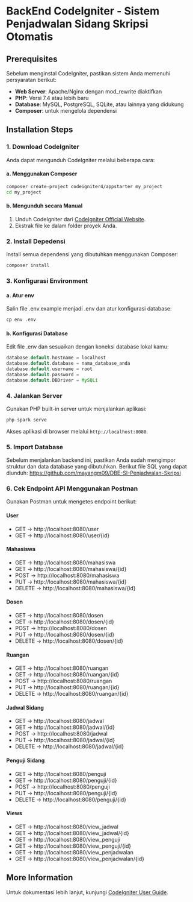 # BackEnd CodeIgniter - Sistem Penjadwalan Sidang Skripsi Otomatis

## Prerequisites
Sebelum menginstal CodeIgniter, pastikan sistem Anda memenuhi persyaratan berikut:

- **Web Server**: Apache/Nginx dengan mod_rewrite diaktifkan
- **PHP**: Versi 7.4 atau lebih baru
- **Database**: MySQL, PostgreSQL, SQLite, atau lainnya yang didukung
- **Composer**: untuk mengelola dependensi

## Installation Steps

### 1. Download CodeIgniter

Anda dapat mengunduh CodeIgniter melalui beberapa cara:

#### a. Menggunakan Composer
```bash
composer create-project codeigniter4/appstarter my_project
cd my_project
```

#### b. Mengunduh secara Manual
1. Unduh CodeIgniter dari [CodeIgniter Official Website](https://codeigniter.com/download).
2. Ekstrak file ke dalam folder proyek Anda.

### 2. Install Depedensi
Install semua dependensi yang dibutuhkan menggunakan Composer:
```php
composer install
```

### 3. Konfigurasi Environment

#### a. Atur env
Salin file .env.example menjadi .env dan atur konfigurasi database:
```php
cp env .env
```

#### b. Konfigurasi Database
Edit file .env dan sesuaikan dengan koneksi database lokal kamu:
```php
database.default.hostname = localhost
database.default.database = nama_database_anda
database.default.username = root
database.default.password =
database.default.DBDriver = MySQLi
```

### 4. Jalankan Server
Gunakan PHP built-in server untuk menjalankan aplikasi:
```bash
php spark serve
```
Akses aplikasi di browser melalui `http://localhost:8080`.

### 5. Import Database
Sebelum menjalankan backend ini, pastikan Anda sudah mengimpor struktur dan data database yang dibutuhkan. Berikut file SQL yang dapat diunduh:
https://github.com/mayangm09/DBE-SI-Penjadwalan-Skripsi

### 6. Cek Endpoint API Menggunakan Postman
Gunakan Postman untuk mengetes endpoint berikut:

#### User
- GET → http://localhost:8080/user
- GET → http://localhost:8080/user/{id}

#### Mahasiswa
- GET → http://localhost:8080/mahasiswa
- GET → http://localhost:8080/mahasiswa/{id}
- POST → http://localhost:8080/mahasiswa
- PUT → http://localhost:8080/mahasiswa/{id}
- DELETE → http://localhost:8080/mahasiswa/{id}

#### Dosen
- GET → http://localhost:8080/dosen
- GET → http://localhost:8080/dosen/{id}
- POST → http://localhost:8080/dosen
- PUT → http://localhost:8080/dosen/{id}
- DELETE → http://localhost:8080/dosen/{id}

#### Ruangan
- GET → http://localhost:8080/ruangan
- GET → http://localhost:8080/ruangan/{id}
- POST → http://localhost:8080/ruangan
- PUT → http://localhost:8080/ruangan/{id}
- DELETE → http://localhost:8080/ruangan/{id}

#### Jadwal Sidang
- GET → http://localhost:8080/jadwal
- GET → http://localhost:8080/jadwal/{id}
- POST → http://localhost:8080/jadwal
- PUT → http://localhost:8080/jadwal/{id}
- DELETE → http://localhost:8080/jadwal/{id}

#### Penguji Sidang
- GET → http://localhost:8080/penguji
- GET → http://localhost:8080/penguji/{id}
- POST → http://localhost:8080/penguji
- PUT → http://localhost:8080/penguji/{id}
- DELETE → http://localhost:8080/penguji/{id}

#### Views
- GET → http://localhost:8080/view_jadwal
- GET → http://localhost:8080/view_jadwal/{id}
- GET → http://localhost:8080/view_penguji
- GET → http://localhost:8080/view_penguji/{id}
- GET → http://localhost:8080/view_penjadwalan
- GET → http://localhost:8080/view_penjadwalan/{id}

## More Information
Untuk dokumentasi lebih lanjut, kunjungi [CodeIgniter User Guide](https://codeigniter.com/user_guide/).

